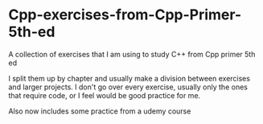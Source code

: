 # Cpp-exercises-from-Cpp-Primer-5th-ed
A collection of exercises that I am using to study C++ from Cpp primer 5th ed

I split them up by chapter and usually make a division between exercises and larger projects.
I don't go over every exercise, usually only the ones that require code, or I feel would be good practice for me.

Also now includes some practice from a udemy course

